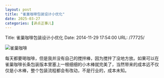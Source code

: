 ```yaml
---
layout: post
title: "雀巢咖啡包装设计小优化"
date: 2025-03-27
categories: [讲点正事儿]
---
```


Title: 雀巢咖啡包装设计小优化
Date: 2014-11-29 17:54:00
URL: /77725/

![雀巢咖啡](http://img.weimao.me/2019-05-21-031755.jpg)

每天都要喝咖啡，但是我并没有自己的搅拌棒，因为搅拌了没地方放。如果可以在雀巢咖啡长条包装版本里塞上一根细细的小木棒就完美了，当然带来的成本远不仅仅是小木棒，整个包装流程都会有改动，不是行业的，成本未知。